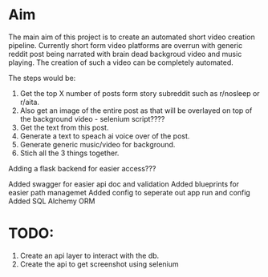 # Aim

The main aim of this project is to create an automated short video creation pipeline. Currently short form video platforms are overrun with generic reddit post being narrated with brain dead backgroud video and music playing. The creation of such a
video can be completely automated.

The steps would be:
1. Get the top X number of posts form story subreddit such as r/nosleep or r/aita. 
2. Also get an image of the entire post as that will be overlayed on top of the background video - selenium script????
2. Get the text from this post.
3. Generate a text to speach ai voice over of the post.
4. Generate generic music/video for background.
5. Stich all the 3 things together. 

Adding a flask backend for easier access???


Added swagger for easier api doc and validation
Added blueprints for easier path managemet
Added config to seperate out app run and config
Added SQL Alchemy ORM

# TODO:

1. Create an api layer to interact with the db.
2. Create the api to get screenshot using selenium